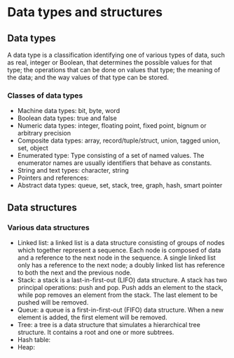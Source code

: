 # Data types and structures

## Data types

A data type is a classification identifying one of various types of data,
such as real, integer or Boolean, that determines the possible values for that type;
the operations that can be done on values that type; the meaning of the data; and the
way values of that type can be stored.

### Classes of data types

* Machine data types: bit, byte, word
* Boolean data types: true and false
* Numeric data types: integer, floating point, fixed point, bignum or arbitrary precision
* Composite data types: array, record/tuple/struct, union, tagged union, set, object
* Enumerated type: Type consisting of a set of named values. The enumerator names are usually
  identifiers that behave as constants.
* String and text types: character, string
* Pointers and references:
* Abstract data types: queue, set, stack, tree, graph, hash, smart pointer


## Data structures

### Various data structures

* Linked list: a linked list is a data structure consisting of groups of nodes which together
represent a sequence. Each node is composed of data and a reference to the next node in the
sequence. A single linked list only has a reference to the next node; a doubly linked list has
reference to both the next and the previous node.
* Stack: a stack is a last-in-first-out (LIFO) data structure. A stack has two principal operations:
push and pop. Push adds an element to the stack, while pop removes an element from the stack. The
last element to be pushed will be removed.
* Queue: a queue is a first-in-first-out (FIFO) data structure. When a new element is added,
the first element will be removed.
* Tree: a tree is a data structure that simulates a hierarchical tree structure. It contains a
root and one or more subtrees.
* Hash table:
* Heap:
